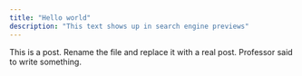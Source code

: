 ```yaml
---
title: "Hello world"
description: "This text shows up in search engine previews"
---
```


This is a post. Rename the file and replace it with a real post.
Professor said to write something.
